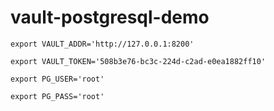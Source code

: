 # vault-postgresql-demo

```
export VAULT_ADDR='http://127.0.0.1:8200'

export VAULT_TOKEN='508b3e76-bc3c-224d-c2ad-e0ea1882ff10'

export PG_USER='root'

export PG_PASS='root'
```
